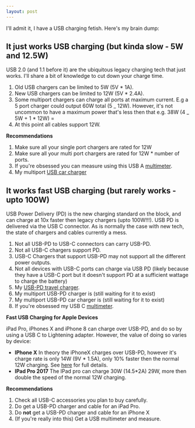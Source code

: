```yaml
---
layout: post
---
```


I'll admit it, I have a USB charging fetish. Here's my brain dump:

## It just works USB charging (but kinda slow - 5W and 12.5W)

USB 2.0 (and 1.1 before it) are the ubiquitous legacy charging tech that just works. I'll share a bit of knowledge to cut down your charge time.

1. Old USB chargers can be limited to 5W (5V \* 1A).
1. New USB chargers can be limited to 12W (5V \* 2.4A).
1. Some multiport chargers can charge all ports at maximum current. E.g a 5 port charger could output 60W total (5 _ 12W). However, it's not uncommon to have a maximum power that's less then that e.g. 38W (4 _ 5W + 1 \* 12W) =
1. At this point all cables support 12W.

**Recommendations**

1. Make sure all your single port chargers are rated for 12W
1. Make sure all your multi port chargers are rated for 12W \* number of ports.
1. If you're obsessed you can measure using this USB A [multimeter](http://amzn.to/2C4ErcR).
1. My multiport [USB car charger](http://amzn.to/2l9n3ZL)

## It works fast USB charging (but rarely works - upto 100W)

USB Power Delivery (PD) is the new charging standard on the block, and can charge at 10x faster then legacy chargers (upto 100W!!!). USB PD is delivered via the USB C connector. As is normally the case with new tech, the state of chargers and cables currently a mess.

1. Not all USB-PD to USB-C connectors can carry USB-PD.
1. Not all USB-C chargers support PD.
1. USB-C Chargers that support USB-PD may not support all the different power outputs.
1. Not all devices with USB-C ports can charge via USB PD (likely because they have a USB-C port but it doesn't support PD at a sufficient wattage to charge the battery)
1. My [USB-PD travel charger](http://amzn.to/2ztzwgf).
1. My multiport USB-PD charger is (still waiting for it to exist)
1. My multiport USB-PD car charger is (still waiting for it to exist)
1. If you're obsessed my USB C [multimeter](http://amzn.to/2Dc6aVZ).

**Fast USB Charging for Apple Devices**

iPad Pro, iPhones X and iPhone 8 can charge over USB-PD, and do so by using a USB C to Lightening adapter. However, the value of doing so varies by device:

- **IPhone X** In theory the iPhoneX charges over USB-PD, however it's charge rate is only 14W (9V \* 1.5A), only 10% faster then the normal 12W charging. See [here](https://www.macrumors.com/guide/iphone-x-fast-charging-speeds-compared/) for full details.
- **IPad Pro 2017** The IPad pro can charge 30W (14.5\*2A) 29W, more then double the speed of the normal 12W charging.

**Recommendations**

1. Check all USB-C accessories you plan to buy carefully.
1. Do get a USB-PD charger and cable for an iPad Pro.
1. Do **not** get a USB-PD charger and cable for an iPhone X
1. (If you're really into this) Get a USB multimeter and measure.
